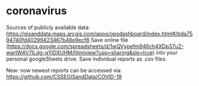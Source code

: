 # coronavirus
Sources of publicly available data: https://gisanddata.maps.arcgis.com/apps/opsdashboard/index.html#/bda7594740fd40299423467b48e9ecf6
Save online file (https://docs.google.com/spreadsheets/d/1wQVypefm946ch4XDp37uZ-wartW4V7ILdg-qYiDXUHM/htmlview?usp=sharing&sle=true) into your personal googleSheets drive. Save individual reports as .csv files.

New: now newest reports can be accessed via: https://github.com/CSSEGISandData/COVID-19
